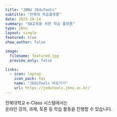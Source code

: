 ```yaml
---
title: "JBNU JEduTools"
subtitle: "전북대 학습플렛폼"
date: 2025-10-14
summary: "SW교육을 위한 학습 플렛폼"
type: jbnu
layout: single
featured: true
show_author: false

image:
  filename: featured.jpg
  preview_only: false

links:
  - icon: laptop
    icon_pack: fas
    name: "JEduTools 바로가기"
    url: https://jedutools.jbnu.ac.kr/
---
```

전북대학교 e-Class 시스템에서는  
온라인 강의, 과제, 토론 등 학습 활동을 진행할 수 있습니다.
